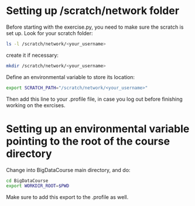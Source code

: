 # Setting up /scratch/network folder

Before starting with the exercise.py, you need to make sure the scratch is set up.
Look for your scratch folder:

```bash
ls -l /scratch/network/<your_username>
```

create it if necessary:
```bash
mkdir /scratch/network/<your_username>
```

Define an environmental variable to store its location:

```bash
export SCRATCH_PATH="/scratch/network/<your_username>"
``` 

Then add this line to your .profile file, in case you log out before finishing working on the exrcises.

# Setting up an environmental variable pointing to the root of the course directory

Change into BigDataCourse main directory, and do:

```bash
cd BigDataCourse
export WORKDIR_ROOT=$PWD
```

Make sure to add this export to the .profile as well.
